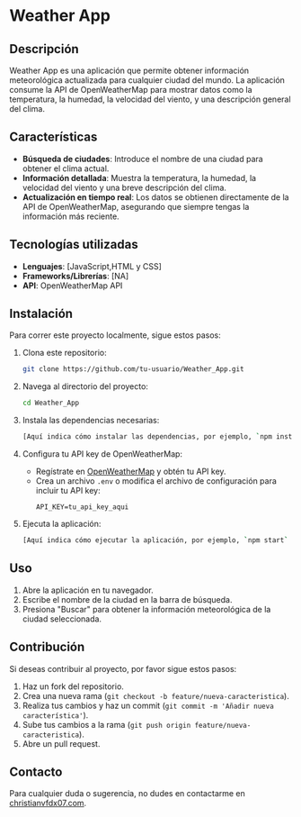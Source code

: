 # Weather App

## Descripción
Weather App es una aplicación que permite obtener información meteorológica actualizada para cualquier ciudad del mundo. La aplicación consume la API de OpenWeatherMap para mostrar datos como la temperatura, la humedad, la velocidad del viento, y una descripción general del clima.

## Características
- **Búsqueda de ciudades**: Introduce el nombre de una ciudad para obtener el clima actual.
- **Información detallada**: Muestra la temperatura, la humedad, la velocidad del viento y una breve descripción del clima.
- **Actualización en tiempo real**: Los datos se obtienen directamente de la API de OpenWeatherMap, asegurando que siempre tengas la información más reciente.

## Tecnologías utilizadas
- **Lenguajes**: [JavaScript,HTML y CSS]
- **Frameworks/Librerías**: [NA]
- **API**: OpenWeatherMap API

## Instalación
Para correr este proyecto localmente, sigue estos pasos:

1. Clona este repositorio:
    ```bash
    git clone https://github.com/tu-usuario/Weather_App.git
    ```
2. Navega al directorio del proyecto:
    ```bash
    cd Weather_App
    ```
3. Instala las dependencias necesarias:
    ```bash
    [Aquí indica cómo instalar las dependencias, por ejemplo, `npm install` o `pip install -r requirements.txt`]
    ```
4. Configura tu API key de OpenWeatherMap:
    - Regístrate en [OpenWeatherMap](https://openweathermap.org/) y obtén tu API key.
    - Crea un archivo `.env` o modifica el archivo de configuración para incluir tu API key:
      ```env
      API_KEY=tu_api_key_aqui
      ```

5. Ejecuta la aplicación:
    ```bash
    [Aquí indica cómo ejecutar la aplicación, por ejemplo, `npm start` o `python app.py`]
    ```

## Uso
1. Abre la aplicación en tu navegador.
2. Escribe el nombre de la ciudad en la barra de búsqueda.
3. Presiona "Buscar" para obtener la información meteorológica de la ciudad seleccionada.

## Contribución
Si deseas contribuir al proyecto, por favor sigue estos pasos:

1. Haz un fork del repositorio.
2. Crea una nueva rama (`git checkout -b feature/nueva-caracteristica`).
3. Realiza tus cambios y haz un commit (`git commit -m 'Añadir nueva característica'`).
4. Sube tus cambios a la rama (`git push origin feature/nueva-caracteristica`).
5. Abre un pull request.

## Contacto
Para cualquier duda o sugerencia, no dudes en contactarme en [christianvfdx07.com](christianvfdx07@gmail.com).

